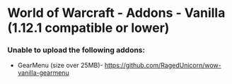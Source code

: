 # World of Warcraft - Addons - Vanilla (1.12.1 compatible or lower)

### Unable to upload the following addons:

* GearMenu (size over 25MB)- https://github.com/RagedUnicorn/wow-vanilla-gearmenu
